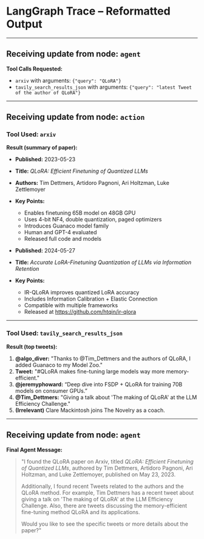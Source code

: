 # LangGraph Trace – Reformatted Output

---

## Receiving update from node: `agent`

**Tool Calls Requested:**
- `arxiv` with arguments: `{"query": "QLoRA"}`
- `tavily_search_results_json` with arguments: `{"query": "latest Tweet of the author of QLoRA"}`

---

## Receiving update from node: `action`

### Tool Used: `arxiv`

**Result (summary of paper):**
- **Published:** 2023-05-23  
- **Title:** *QLoRA: Efficient Finetuning of Quantized LLMs*  
- **Authors:** Tim Dettmers, Artidoro Pagnoni, Ari Holtzman, Luke Zettlemoyer  
- **Key Points:**  
  - Enables finetuning 65B model on 48GB GPU  
  - Uses 4-bit NF4, double quantization, paged optimizers  
  - Introduces Guanaco model family  
  - Human and GPT-4 evaluated  
  - Released full code and models

- **Published:** 2024-05-27  
- **Title:** *Accurate LoRA-Finetuning Quantization of LLMs via Information Retention*  
- **Key Points:**  
  - IR-QLoRA improves quantized LoRA accuracy  
  - Includes Information Calibration + Elastic Connection  
  - Compatible with multiple frameworks  
  - Released at https://github.com/htqin/ir-qlora

---

### Tool Used: `tavily_search_results_json`

**Result (top tweets):**
1. **@algo_diver:** "Thanks to @Tim_Dettmers and the authors of QLoRA, I added Guanaco to my Model Zoo."
2. **Tweet:** "#QLoRA makes fine-tuning large models way more memory-efficient."
3. **@jeremyphoward:** “Deep dive into FSDP + QLoRA for training 70B models on consumer GPUs.”
4. **@Tim_Dettmers:** "Giving a talk about 'The making of QLoRA' at the LLM Efficiency Challenge."
5. **(Irrelevant)** Clare Mackintosh joins The Novelry as a coach.

---

## Receiving update from node: `agent`

**Final Agent Message:**
> "I found the QLoRA paper on Arxiv, titled *QLoRA: Efficient Finetuning of Quantized LLMs*, authored by Tim Dettmers, Artidoro Pagnoni, Ari Holtzman, and Luke Zettlemoyer, published on May 23, 2023.  
>  
> Additionally, I found recent Tweets related to the authors and the QLoRA method. For example, Tim Dettmers has a recent tweet about giving a talk on 'The making of QLoRA' at the LLM Efficiency Challenge. Also, there are tweets discussing the memory-efficient fine-tuning method QLoRA and its applications.  
>  
> Would you like to see the specific tweets or more details about the paper?"